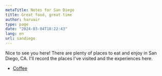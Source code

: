 ```yaml
---
metaTitle: Notes for San Diego
title: Great food, great time
author: haruair
type: page 
date: "2024-03-04T18:22:43"
lang: en 
url: sandiego
---
```


Nice to see you here! There are plenty of places to eat and enjoy in San Diego,
CA. I'll record the places I've visited and the experiences here.

- [Coffee](/sandiego/coffee/)

